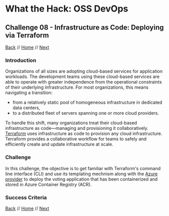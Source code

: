 # What the Hack: OSS DevOps 

## Challenge 08 - Infrastructure as Code: Deploying via Terraform
[Back](challenge07.md) // [Home](../../readme.md) // [Next](challenge09.md)

### Introduction

Organizations of all sizes are adopting cloud-based services for application workloads. The development teams using these cloud-based services are able to operate with greater independence from the operational constraints of their underlying infrastructure. For most organizations, this means navigating a transition:

* from a relatively static pool of homogeneous infrastructure in dedicated data centers,
* to a distributed fleet of servers spanning one or more cloud providers.

To handle this shift, many organizations treat their cloud-based infrastructure as code—managing and provisioning it collaboratively. [Terraform](https://www.terraform.io/docs/index.html) uses infrastructure as code to provision any cloud infrastructure. Terraform provides a collaborative workflow for teams to safely and efficiently create and update infrastructure at scale.

### Challenge

In this challenge, the objective is to get familiar with Terraform's command line interface (CLI) and use its templating mechnism along with the [Azure provider](https://www.terraform.io/docs/providers/azurerm/index.html) to deploy the voting application that has been containerized and stored in Azure Container Registry (ACR).

   

### Success Criteria

<Detail Success>
   
[Back](challenge07.md) // [Home](../../readme.md) // [Next](challenge09.md)